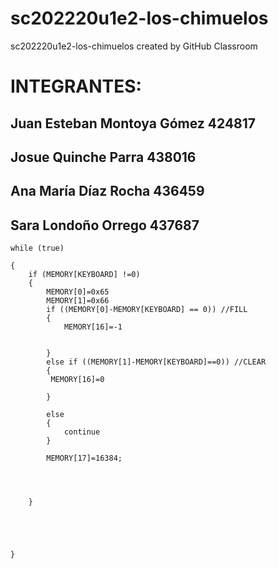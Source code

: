 # sc202220u1e2-los-chimuelos
sc202220u1e2-los-chimuelos created by GitHub Classroom

# INTEGRANTES: 
## Juan Esteban Montoya Gómez 424817
## Josue Quinche Parra 438016
## Ana María Díaz Rocha 436459
## Sara Londoño Orrego 437687




    while (true) 
    
    {
        if (MEMORY[KEYBOARD] !=0)
        {
            MEMORY[0]=0x65
            MEMORY[1]=0x66
            if ((MEMORY[0]-MEMORY[KEYBOARD] == 0)) //FILL
            {
                MEMORY[16]=-1
                

            }
            else if ((MEMORY[1]-MEMORY[KEYBOARD]==0)) //CLEAR
            {
             MEMORY[16]=0

            }
           
            else
            {
                continue
            }

            MEMORY[17]=16384;

        

        
        }



        
       
    }
